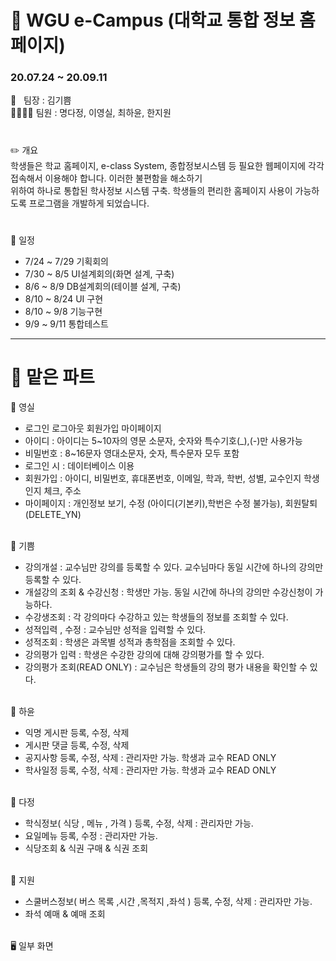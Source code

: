 # :school: WGU e-Campus (대학교 통합 정보 홈페이지)
### 20.07.24 ~ 20.09.11

:ok_person: &nbsp; 팀장 : 김기쁨<br>
:family_woman_woman_girl_girl: 팀원 : 명다정, 이영실, 최하윤, 한지원

#

  :pencil2: 개요                                  
  학생들은 학교 홈페이지, e-class System, 종합정보시스템 등 필요한 웹페이지에 각각 접속해서 이용해야 합니다. 
  이러한 불편함을 해소하기<br> 위하여 하나로 통합된 학사정보 시스템 구축. 학생들의 편리한 홈페이지 사용이 가능하도록 프로그램을 개발하게 되었습니다.
  
 
#

:calendar: 일정
- 7/24 ~ 7/29 기획회의 
- 7/30 ~ 8/5  UI설계회의(화면 설계, 구축) 
- 8/6  ~ 8/9  DB설계회의(테이블 설계, 구축) 
- 8/10 ~ 8/24 UI 구현
- 8/10 ~ 9/8  기능구현
- 9/9  ~ 9/11 통합테스트

---
# :raising_hand: 맡은 파트

:yellow_heart: 영실
 - 로그인 로그아웃  회원가입 마이페이지
 - 아이디 : 아이디는 5~10자의 영문 소문자, 숫자와 특수기호(_),(-)만 사용가능
 - 비밀번호 : 8~16문자 영대소문자, 숫자, 특수문자 모두 포함
 - 로그인 시 : 데이터베이스 이용
 - 회원가입 : 아이디, 비밀번호, 휴대폰번호, 이메일, 학과, 학번, 성별, 교수인지 학생인지 체크, 주소
 - 마이페이지 : 개인정보 보기, 수정 (아이디(기본키),학번은 수정 불가능), 회원탈퇴(DELETE_YN) <br><br>



:purple_heart: 기쁨
- 강의개설 : 교수님만 강의를 등록할 수 있다. 교수님마다 동일 시간에 하나의 강의만 등록할 수 있다. 
- 개설강의 조회 & 수강신청 : 학생만 가능. 동일 시간에 하나의 강의만 수강신청이 가능하다. 
- 수강생조회 : 각 강의마다 수강하고 있는 학생들의 정보를 조회할 수 있다.
- 성적입력 , 수정 : 교수님만 성적을 입력할 수 있다.
- 성적조회 : 학생은 과목별 성적과 총학점을 조회할 수 있다.
- 강의평가 입력 : 학생은 수강한 강의에 대해 강의평가를 할 수 있다.
- 강의평가 조회(READ ONLY) : 교수님은 학생들의 강의 평가 내용을 확인할 수 있다. <br><br>



:orange_heart: 하윤
- 익명 게시판 등록, 수정, 삭제
- 게시판 댓글 등록, 수정, 삭제
- 공지사항 등록, 수정, 삭제 : 관리자만 가능. 학생과 교수 READ ONLY<br>
- 학사일정 등록, 수정, 삭제 : 관리자만 가능. 학생과 교수 READ ONLY<br><br>

 

:green_heart: 다정
- 학식정보( 식당 , 메뉴 , 가격 ) 등록, 수정, 삭제 : 관리자만 가능.
- 요일메뉴 등록, 수정 : 관리자만 가능.
- 식당조회 & 식권 구매 & 식권 조회 <br><br>



:blue_heart: 지원
- 스쿨버스정보( 버스 목록 ,시간 ,목적지 ,좌석 ) 등록, 수정, 삭제 : 관리자만 가능. 
- 좌석 예매 & 예매 조회 <br><br>



:desktop_computer: 일부 화면
 
